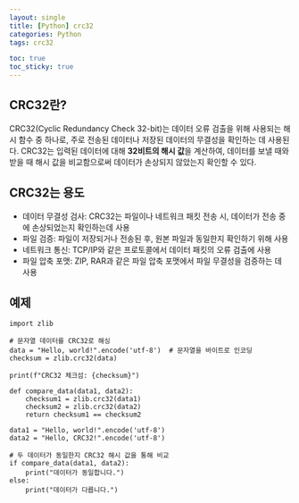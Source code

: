```yaml
---
layout: single
title: [Python] crc32
categories: Python
tags: crc32

toc: true
toc_sticky: true
---
```


## CRC32란?
CRC32(Cyclic Redundancy Check 32-bit)는 데이터 오류 검출을 위해 사용되는 해시 함수 중 하나로, 주로 전송된 데이터나 저장된 데이터의 무결성을 확인하는 데 사용된다. CRC32는 입력된 데이터에 대해 **32비트의 해시 값**을 계산하여, 데이터를 보낼 때와 받을 때 해시 값을 비교함으로써 데이터가 손상되지 않았는지 확인할 수 있다.



## CRC32는 용도
-	데이터 무결성 검사: CRC32는 파일이나 네트워크 패킷 전송 시, 데이터가 전송 중에 손상되었는지 확인하는데 사용
-	파일 검증: 파일이 저장되거나 전송된 후, 원본 파일과 동일한지 확인하기 위해 사용
-	네트워크 통신: TCP/IP와 같은 프로토콜에서 데이터 패킷의 오류 검출에 사용
-	파일 압축 포맷: ZIP, RAR과 같은 파일 압축 포맷에서 파일 무결성을 검증하는 데 사용

## 예제
```
import zlib

# 문자열 데이터를 CRC32로 해싱
data = "Hello, world!".encode('utf-8')  # 문자열을 바이트로 인코딩
checksum = zlib.crc32(data)

print(f"CRC32 체크섬: {checksum}")
```
```
def compare_data(data1, data2):
    checksum1 = zlib.crc32(data1)
    checksum2 = zlib.crc32(data2)
    return checksum1 == checksum2

data1 = "Hello, world!".encode('utf-8')
data2 = "Hello, CRC32!".encode('utf-8')

# 두 데이터가 동일한지 CRC32 해시 값을 통해 비교
if compare_data(data1, data2):
    print("데이터가 동일합니다.")
else:
    print("데이터가 다릅니다.")
```
